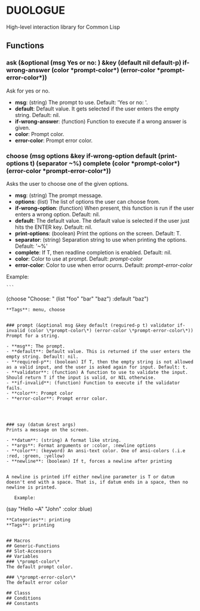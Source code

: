 # DUOLOGUE

High-level interaction library for Common Lisp

## Functions
### ask (&optional (msg Yes or no: ) &key (default nil default-p) if-wrong-answer (color \*prompt-color\*) (error-color \*prompt-error-color\*))
Ask for yes or no.

- **msg**: (string) The prompt to use. Default: 'Yes or no: '.
- **default**: Default value. It gets selected if the user enters the empty string. Default: nil.
- **if-wrong-answer**: (function) Function to execute if a wrong answer is given.
- **color**: Prompt color.
- **error-color**: Prompt error color.




### choose (msg options &key if-wrong-option default (print-options t) (separator ~%) complete (color \*prompt-color\*) (error-color \*prompt-error-color\*))
Asks the user to choose one of the given options.

- **msg**: (string) The prompt message.
- **options**: (list) The list of options the user can choose from.
- **if-wrong-option**: (function) When present, this function is run if the user enters a wrong option. Default: nil.
- **default**: The default value. The default value is selected if the user just hits the ENTER key. Default: nil.
- **print-options**: (boolean) Print the options on the screen. Default: T.
- **separator**: (string) Separation string to use when printing the options. Default: '~%'
- **complete**: If T, then readline completion is enabled. Default: nil.
- **color**: Color to use at prompt. Default: *prompt-color*
- **error-color**: Color to use when error ocurrs. Default: *prompt-error-color*


Example: 

    ```
(choose "Choose: " (list "foo" "bar" "baz") :default "baz")
```
**Tags**: menu, choose


### prompt (&optional msg &key default (required-p t) validator if-invalid (color \*prompt-color\*) (error-color \*prompt-error-color\*))
Prompt for a string.

- **msg**: The prompt.
- **default**: Default value. This is returned if the user enters the empty string. Default: nil.
- **required-p**: (boolean) If T, then the empty string is not allowed as a valid input, and the user is asked again for input. Default: t.
- **validator**: (function) A function to use to validate the input. Should return T if the input is valid, or NIL otherwise.
- **if-invalid**: (function) Function to execute if the validator fails.
- **color**: Prompt color
- **error-color**: Prompt error color.




### say (datum &rest args)
Prints a message on the screen.

- **datum**: (string) A format like string.
- **args**: Format arguments or :color, :newline options
- **color**: (keyword) An ansi-text color. One of ansi-colors (.i.e :red, :green, :yellow)
- **newline**: (boolean) If t, forces a newline after printing


A newline is printed iff either newline parameter is T or datum doesn't end with a space. That is, if datum ends in a space, then no newline is printed.

   Example: 
   ```
(say "Hello ~A" "John" :color :blue)
```
**Categories**: printing
**Tags**: printing


## Macros
## Generic-Functions
## Slot-Accessors
## Variables
### \*prompt-color\*
The default prompt color.

### \*prompt-error-color\*
The default error color

## Classs
## Conditions
## Constants
